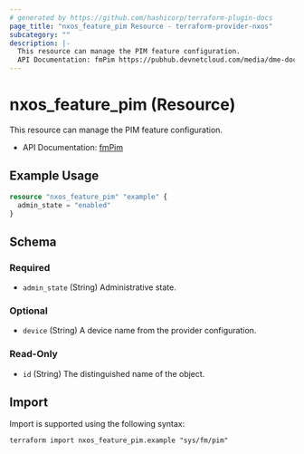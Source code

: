 ```yaml
---
# generated by https://github.com/hashicorp/terraform-plugin-docs
page_title: "nxos_feature_pim Resource - terraform-provider-nxos"
subcategory: ""
description: |-
  This resource can manage the PIM feature configuration.
  API Documentation: fmPim https://pubhub.devnetcloud.com/media/dme-docs-10-2-2/docs/Feature%20Management/fm:Pim/
---
```


# nxos_feature_pim (Resource)

This resource can manage the PIM feature configuration.

- API Documentation: [fmPim](https://pubhub.devnetcloud.com/media/dme-docs-10-2-2/docs/Feature%20Management/fm:Pim/)

## Example Usage

```terraform
resource "nxos_feature_pim" "example" {
  admin_state = "enabled"
}
```

<!-- schema generated by tfplugindocs -->
## Schema

### Required

- `admin_state` (String) Administrative state.

### Optional

- `device` (String) A device name from the provider configuration.

### Read-Only

- `id` (String) The distinguished name of the object.

## Import

Import is supported using the following syntax:

```shell
terraform import nxos_feature_pim.example "sys/fm/pim"
```
